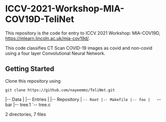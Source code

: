 # ICCV-2021-Workshop-MIA-COV19D-TeliNet

This repository is the code for entry to ICCV 2021 Workshop: MIA-COV19D, https://mlearn.lincoln.ac.uk/mia-cov19d/.

This code classifies CT Scan COVID-19 images as covid and non-covid using a four layer Convolutional Neural Network.

## Getting Started

Clone this repository using 

``` 
git clone https://github.com/nayeemmz/TeliNet.git 
```
 

|-- Data
|   |-- Entries
|   |-- Repository
|   `-- Root
|-- Makefile
|-- foo
|   `-- bar
|-- tree.1
`-- tree.c

2 directories, 7 files

